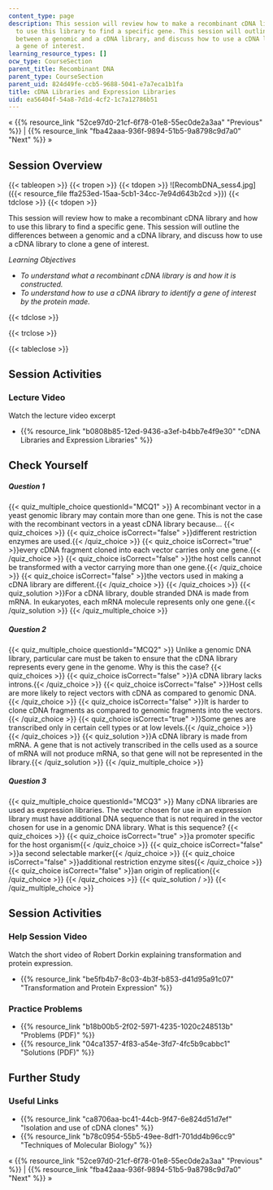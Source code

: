 ```yaml
---
content_type: page
description: This session will review how to make a recombinant cDNA library and how
  to use this library to find a specific gene. This session will outline the differences
  between a genomic and a cDNA library, and discuss how to use a cDNA library to clone
  a gene of interest.
learning_resource_types: []
ocw_type: CourseSection
parent_title: Recombinant DNA
parent_type: CourseSection
parent_uid: 824d49fe-ccb5-9688-5041-e7a7eca1b1fa
title: cDNA Libraries and Expression Libraries
uid: ea56404f-54a8-7d1d-4cf2-1c7a12786b51
---
```


« {{% resource_link "52ce97d0-21cf-6f78-01e8-55ec0de2a3aa" "Previous" %}} | {{% resource_link "fba42aaa-936f-9894-51b5-9a8798c9d7a0" "Next" %}} »

Session Overview
----------------

{{< tableopen >}}
{{< tropen >}}
{{< tdopen >}}
![RecombDNA_sess4.jpg]({{< resource_file ffa253ed-15aa-5cb1-34cc-7e94d643b2cd >}})
{{< tdclose >}}
{{< tdopen >}}


This session will review how to make a recombinant cDNA library and how to use this library to find a specific gene. This session will outline the differences between a genomic and a cDNA library, and discuss how to use a cDNA library to clone a gene of interest.

_Learning Objectives_

*   _To understand what a recombinant cDNA library is and how it is constructed._
*   _To understand how to use a cDNA library to identify a gene of interest by the protein made._


{{< tdclose >}}

{{< trclose >}}

{{< tableclose >}}

Session Activities
------------------

### Lecture Video

Watch the lecture video excerpt

*   {{% resource_link "b0808b85-12ed-9436-a3ef-b4bb7e4f9e30" "cDNA Libraries and Expression Libraries" %}}

Check Yourself
--------------

##### Question 1
 {{< quiz_multiple_choice questionId="MCQ1" >}} A recombinant vector in a yeast genomic library may contain more than one gene. This is not the case with the recombinant vectors in a yeast cDNA library because… {{< quiz_choices >}} {{< quiz_choice isCorrect="false" >}}different restriction enzymes are used.{{< /quiz_choice >}} {{< quiz_choice isCorrect="true" >}}every cDNA fragment cloned into each vector carries only one gene.{{< /quiz_choice >}} {{< quiz_choice isCorrect="false" >}}the host cells cannot be transformed with a vector carrying more than one gene.{{< /quiz_choice >}} {{< quiz_choice isCorrect="false" >}}the vectors used in making a cDNA library are different.{{< /quiz_choice >}} {{< /quiz_choices >}} {{< quiz_solution >}}For a cDNA library, double stranded DNA is made from mRNA. In eukaryotes, each mRNA molecule represents only one gene.{{< /quiz_solution >}} {{< /quiz_multiple_choice >}}
##### Question 2
 {{< quiz_multiple_choice questionId="MCQ2" >}} Unlike a genomic DNA library, particular care must be taken to ensure that the cDNA library represents every gene in the genome. Why is this the case? {{< quiz_choices >}} {{< quiz_choice isCorrect="false" >}}A cDNA library lacks introns.{{< /quiz_choice >}} {{< quiz_choice isCorrect="false" >}}Host cells are more likely to reject vectors with cDNA as compared to genomic DNA.{{< /quiz_choice >}} {{< quiz_choice isCorrect="false" >}}It is harder to clone cDNA fragments as compared to genomic fragments into the vectors.{{< /quiz_choice >}} {{< quiz_choice isCorrect="true" >}}Some genes are transcribed only in certain cell types or at low levels.{{< /quiz_choice >}} {{< /quiz_choices >}} {{< quiz_solution >}}A cDNA library is made from mRNA. A gene that is not actively transcribed in the cells used as a source of mRNA will not produce mRNA, so that gene will not be represented in the library.{{< /quiz_solution >}} {{< /quiz_multiple_choice >}}
##### Question 3
 {{< quiz_multiple_choice questionId="MCQ3" >}} Many cDNA libraries are used as expression libraries. The vector chosen for use in an expression library must have additional DNA sequence that is not required in the vector chosen for use in a genomic DNA library. What is this sequence? {{< quiz_choices >}} {{< quiz_choice isCorrect="true" >}}a promoter specific for the host organism{{< /quiz_choice >}} {{< quiz_choice isCorrect="false" >}}a second selectable marker{{< /quiz_choice >}} {{< quiz_choice isCorrect="false" >}}additional restriction enzyme sites{{< /quiz_choice >}} {{< quiz_choice isCorrect="false" >}}an origin of replication{{< /quiz_choice >}} {{< /quiz_choices >}} {{< quiz_solution / >}} {{< /quiz_multiple_choice >}}

Session Activities
------------------

### Help Session Video

Watch the short video of Robert Dorkin explaining transformation and protein expression.

*   {{% resource_link "be5fb4b7-8c03-4b3f-b853-d41d95a91c07" "Transformation and Protein Expression" %}}

### Practice Problems

*   {{% resource_link "b18b00b5-2f02-5971-4235-1020c248513b" "Problems (PDF)" %}}
*   {{% resource_link "04ca1357-4f83-a54e-3fd7-4fc5b9cabbc1" "Solutions (PDF)" %}}

Further Study
-------------

### Useful Links

*   {{% resource_link "ca8706aa-bc41-44cb-9f47-6e824d51d7ef" "Isolation and use of cDNA clones" %}}
*   {{% resource_link "b78c0954-55b5-49ee-8df1-701dd4b96cc9" "Techniques of Molecular Biology" %}}

« {{% resource_link "52ce97d0-21cf-6f78-01e8-55ec0de2a3aa" "Previous" %}} | {{% resource_link "fba42aaa-936f-9894-51b5-9a8798c9d7a0" "Next" %}} »